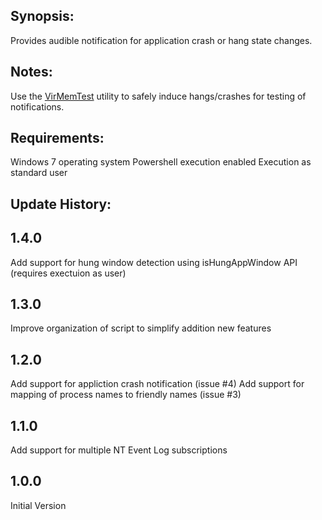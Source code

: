 
Synopsis:
-------------------------------
Provides audible notification for application crash or hang state changes.

Notes:
-------------------------------
Use the [VirMemTest](https://blogs.msdn.microsoft.com/aaron_margosis/2013/06/14/virtmemtest-a-utility-to-exercise-memory-and-other-operationsutility) utility to safely induce hangs/crashes for testing of notifications. 

Requirements:
-------------------------------

Windows 7 operating system
Powershell execution enabled
Execution as standard user

Update History:
-------------------------------

1.4.0
--------
Add support for hung window detection using isHungAppWindow API (requires exectuion as user)

1.3.0
--------
Improve organization of script to simplify addition new features

1.2.0
--------
Add support for appliction crash notification (issue #4)
Add support for mapping of process names to friendly names (issue #3)

1.1.0
--------
Add support for multiple NT Event Log subscriptions

1.0.0
--------
Initial Version
